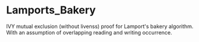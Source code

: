 # Lamports_Bakery
IVY mutual exclusion (without livenss) proof for Lamport's bakery algorithm. With an assumption of overlapping reading and writing occurrence.
